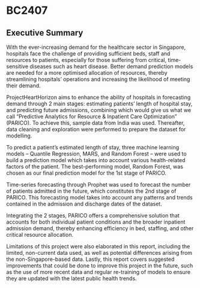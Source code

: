 # BC2407

## Executive Summary


With the ever-increasing demand for the healthcare sector in Singapore, hospitals face the challenge of providing sufficient beds, staff and resources to patients, especially for those suffering from critical, time-sensitive diseases such as heart disease. Better demand prediction models are needed for a more optimised allocation of resources, thereby streamlining hospitals’ operations and increasing the likelihood of meeting their demand.

ProjectHeartHorizon aims to enhance the ability of hospitals in forecasting demand through 2 main stages: estimating patients’ length of hospital stay, and predicting future admissions, combining which would give us what we call “Predictive Analytics for Resource & Inpatient Care Optimization” (PARICO). To achieve this, sample data from India was used. Thereafter, data cleaning and exploration were performed to prepare the dataset for modelling.

To predict a patient’s estimated length of stay, three machine learning models – Quantile Regression, MARS, and Random Forest – were used to build a prediction model which takes into account various health-related factors of the patient. The best-performing model, Random Forest, was chosen as our final prediction model for the 1st stage of PARICO.

Time-series forecasting through Prophet was used to forecast the number of patients admitted in the future, which constitutes the 2nd stage of PARICO. This forecasting model takes into account any patterns and trends contained in the admission and discharge dates of the dataset.

Integrating the 2 stages, PARICO offers a comprehensive solution that accounts for both individual patient conditions and the broader inpatient admission demand, thereby enhancing efficiency in bed, staffing, and other critical resource allocation.

Limitations of this project were also elaborated in this report, including the limited, non-current data used, as well as potential differences arising from the non-Singapore-based data. Lastly, this report covers suggested improvements that could be done to improve this project in the future, such as the use of more recent data and regular re-training of models to ensure they are updated with the latest public health trends.

